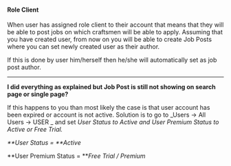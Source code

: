 #### Role Client

When user has assigned role client to their account that means that they will be able to post jobs on which craftsmen will be able to apply. Assuming that you have created user, from now on you will be able to create Job Posts where you can set newly created user as their author.

If this is done by user him/herself then he/she will automatically set as job post author.

---

**I did everything as explained but Job Post is still not showing on search page or single page?**

If this happens to you than most likely the case is that user account has been expired or account is not active. Solution is to go to  _Users -&gt; All Users -&gt; USER _ and set _User Status to Active and User Premium Status to Active or Free Trial._

_**User Status = **Active_

**User Premium Status = **_Free Trial / Premium_

